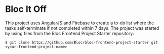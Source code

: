 # Bloc It Off

This project uses AngularJS and Firebase to create a to-do list where the tasks self-terminate if not completed within 7 days. The project was started by using files from the Bloc Frontend Project Starter repository:

```
$ git clone https://github.com/Bloc/bloc-frontend-project-starter.git <your-frontend-project-name>
```